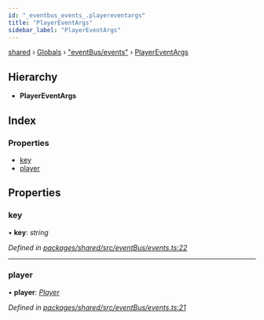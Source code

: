 ```yaml
---
id: "_eventbus_events_.playereventargs"
title: "PlayerEventArgs"
sidebar_label: "PlayerEventArgs"
---
```


[shared](../index.md) › [Globals](../globals.md) › ["eventBus/events"](../modules/_eventbus_events_.md) › [PlayerEventArgs](_eventbus_events_.playereventargs.md)

## Hierarchy

* **PlayerEventArgs**

## Index

### Properties

* [key](_eventbus_events_.playereventargs.md#key)
* [player](_eventbus_events_.playereventargs.md#player)

## Properties

###  key

• **key**: *string*

*Defined in [packages/shared/src/eventBus/events.ts:22](https://github.com/will-hart/pixatore/blob/dc2c2e8/packages/shared/src/eventBus/events.ts#L22)*

___

###  player

• **player**: *[Player](../classes/_state_entities_player_.player.md)*

*Defined in [packages/shared/src/eventBus/events.ts:21](https://github.com/will-hart/pixatore/blob/dc2c2e8/packages/shared/src/eventBus/events.ts#L21)*
